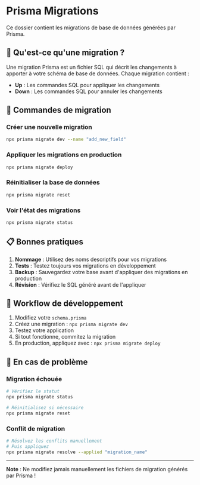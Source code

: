 # Prisma Migrations

Ce dossier contient les migrations de base de données générées par Prisma.

## 📝 **Qu'est-ce qu'une migration ?**

Une migration Prisma est un fichier SQL qui décrit les changements à apporter à votre schéma de base de données. Chaque migration contient :

- **Up** : Les commandes SQL pour appliquer les changements
- **Down** : Les commandes SQL pour annuler les changements

## 🚀 **Commandes de migration**

### **Créer une nouvelle migration**
```bash
npx prisma migrate dev --name "add_new_field"
```

### **Appliquer les migrations en production**
```bash
npx prisma migrate deploy
```

### **Réinitialiser la base de données**
```bash
npx prisma migrate reset
```

### **Voir l'état des migrations**
```bash
npx prisma migrate status
```

## 📋 **Bonnes pratiques**

1. **Nommage** : Utilisez des noms descriptifs pour vos migrations
2. **Tests** : Testez toujours vos migrations en développement
3. **Backup** : Sauvegardez votre base avant d'appliquer des migrations en production
4. **Révision** : Vérifiez le SQL généré avant de l'appliquer

## 🔄 **Workflow de développement**

1. Modifiez votre `schema.prisma`
2. Créez une migration : `npx prisma migrate dev`
3. Testez votre application
4. Si tout fonctionne, commitez la migration
5. En production, appliquez avec : `npx prisma migrate deploy`

## 🚨 **En cas de problème**

### **Migration échouée**
```bash
# Vérifiez le statut
npx prisma migrate status

# Réinitialisez si nécessaire
npx prisma migrate reset
```

### **Conflit de migration**
```bash
# Résolvez les conflits manuellement
# Puis appliquez
npx prisma migrate resolve --applied "migration_name"
```

---

**Note** : Ne modifiez jamais manuellement les fichiers de migration générés par Prisma !
